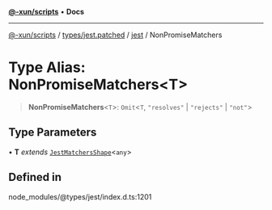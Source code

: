 [**@-xun/scripts**](../../../../../README.md) • **Docs**

***

[@-xun/scripts](../../../../../README.md) / [types/jest.patched](../../../README.md) / [jest](../README.md) / NonPromiseMatchers

# Type Alias: NonPromiseMatchers\<T\>

> **NonPromiseMatchers**\<`T`\>: `Omit`\<`T`, `"resolves"` \| `"rejects"` \| `"not"`\>

## Type Parameters

• **T** *extends* [`JestMatchersShape`](JestMatchersShape.md)\<`any`\>

## Defined in

node\_modules/@types/jest/index.d.ts:1201
